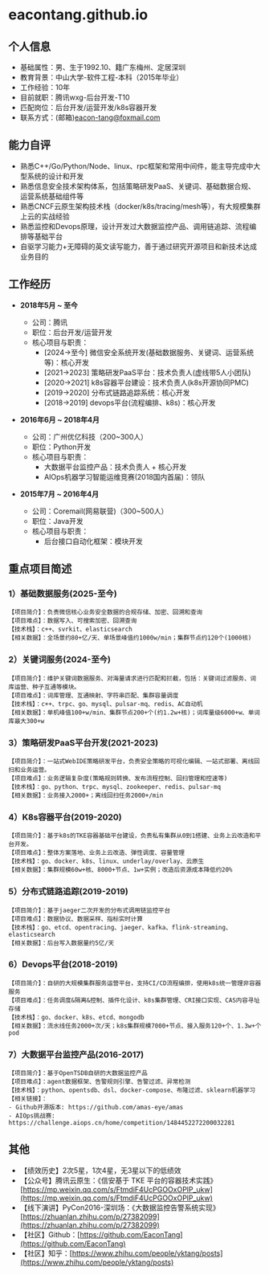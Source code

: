 # eacontang.github.io

## 个人信息
- 基础属性：男、生于1992.10、籍广东梅州、定居深圳
- 教育背景：中山大学-软件工程-本科（2015年毕业）
- 工作经验：10年
- 目前就职：腾讯wxg-后台开发-T10
- 匹配岗位：后台开发/运营开发/k8s容器开发
- 联系方式：(邮箱)eacon-tang@foxmail.com


## 能力自评
- 熟悉C++/Go/Python/Node、linux、rpc框架和常用中间件，能主导完成中大型系统的设计和开发
- 熟悉信息安全技术架构体系，包括策略研发PaaS、关键词、基础数据合规、运营系统基础组件等
- 熟悉CNCF云原生架构技术栈（docker/k8s/tracing/mesh等），有大规模集群上云的实战经验
- 熟悉监控和Devops原理，设计开发过大数据监控产品、调用链追踪、流程编排等基础平台
- 自驱学习能力+无障碍的英文读写能力，善于通过研究开源项目和新技术达成业务目的


## 工作经历
- **2018年5月 ~ 至今**
  - 公司：腾讯
  - 职位：后台开发/运营开发
  - 核心项目与职责：
    - [2024→至今] 微信安全系统开发(基础数据服务、关键词、运营系统等)：核心开发
    - [2021→2023] 策略研发PaaS平台：技术负责人(虚线带5人小团队)
    - [2020→2021] k8s容器平台建设：技术负责人(k8s开源协同PMC)
    - [2019→2020] 分布式链路追踪系统：核心开发
    - [2018→2019] devops平台(流程编排、k8s)：核心开发


- **2016年6月 ~ 2018年4月**
  - 公司：广州优亿科技（200~300人）
  - 职位：Python开发
  - 核心项目与职责：
    - 大数据平台监控产品：技术负责人 + 核心开发
    - AIOps机器学习智能运维竞赛(2018国内首届)：领队

- **2015年7月 ~ 2016年4月**
  - 公司：Coremail(网易联营)（300~500人）
  - 职位：Java开发
  - 核心项目与职责：
    - 后台接口自动化框架：模块开发


## 重点项目简述

### 1）基础数据服务(2025-至今)
```
【项目简介】：负责微信核心业务安全数据的合规存储、加密、回溯和查询
【项目难点】：数据写入、可搜索加密、回溯查询
【技术栈】：c++、svrkit、elasticsearch
【相关数据】：全场景约80+亿/天、单场景峰值约1000w/min；集群节点约120个(1000核)
```

### 2）关键词服务(2024-至今)
```
【项目简介】：维护关键词数据服务、对海量请求进行匹配和拦截，包括：关键词过滤服务、词库运营、种子互通等模块。
【项目难点】：词库管理、互通映射、字符串匹配、集群容量调度
【技术栈】：c++、trpc、go、mysql、pulsar-mq、redis、AC自动机
【相关数据】：单机峰值100+w/min、集群节点200+个(约1.2w+核)；词库量级6000+w、单词库最大300+w
```

### 3）策略研发PaaS平台开发(2021-2023)
```
【项目简介】：一站式WebIDE策略研发平台，负责安全策略的可视化编辑、一站式部署、离线回扫和业务运营。
【项目难点】：业务逻辑复杂度(策略规则转换、发布流程控制、回扫管理和控速等)
【技术栈】：go、python、trpc、mysql、zookeeper、redis、pulsar-mq
【相关数据】：业务接入2000+；离线回扫任务2000+/min
```

### 4）K8s容器平台(2019-2020)
```
【项目简介】：基于k8s的TKE容器基础平台建设，负责私有集群从0到1搭建、业务上云改造和平台开发。
【项目难点】：整体方案落地、业务上云改造、弹性调度、容量管理
【技术栈】：go、docker、k8s、linux、underlay/overlay、云原生
【相关数据】：集群规模60w+核、8000+节点、1w+实例；改造后资源成本降低约20%
```




### 5）分布式链路追踪(2019-2019)
```
【项目简介】：基于jaeger二次开发的分布式调用链监控平台
【项目难点】：数据协议、数据采样、指标实时计算
【技术栈】：go、etcd、opentracing、jaeger、kafka、flink-streaming、elasticsearch
【相关数据】：后台写入数据量约5亿/天
```

### 6）Devops平台(2018-2019)
```
【项目简介】：自研的大规模集群服务运营平台，支持CI/CD流程编排，使用k8s统一管理非容器服务
【项目难点】：任务调度&隔离&控制、插件化设计、k8s集群管理、CRI接口实现、CAS内容寻址存储
【技术栈】：go、docker、k8s、etcd、mongodb
【相关数据】：流水线任务2000+次/天；k8s集群规模7000+节点、接入服务120+个、1.3w+个pod
```

### 7）大数据平台监控产品(2016-2017)
```
【项目简介】：基于OpenTSDB自研的大数据监控产品
【项目难点】：agent数据框架、告警规则引擎、告警过滤、异常检测
【技术栈】：python、opentsdb、dsl、docker-compose、布隆过滤、sklearn机器学习
【相关链接】：
- Github开源版本: https://github.com/amas-eye/amas
- AIOps挑战赛: https://challenge.aiops.cn/home/competition/1484452272200032281
```

## 其他
- 【绩效历史】2次5星，1次4星，无3星以下的低绩效
- 【公众号】腾讯云原生：《信安基于 TKE 平台的容器技术实践》[https://mp.weixin.qq.com/s/FtmdiF4UcPGOOxOPlP_ukw](https://mp.weixin.qq.com/s/FtmdiF4UcPGOOxOPlP_ukw)
- 【线下演讲】PyCon2016-深圳场：《大数据监控告警系统实现》[https://zhuanlan.zhihu.com/p/27382099](https://zhuanlan.zhihu.com/p/27382099)
- 【社区】Github：[https://github.com/EaconTang](https://github.com/EaconTang)
- 【社区】知乎：[https://www.zhihu.com/people/yktang/posts](https://www.zhihu.com/people/yktang/posts)

